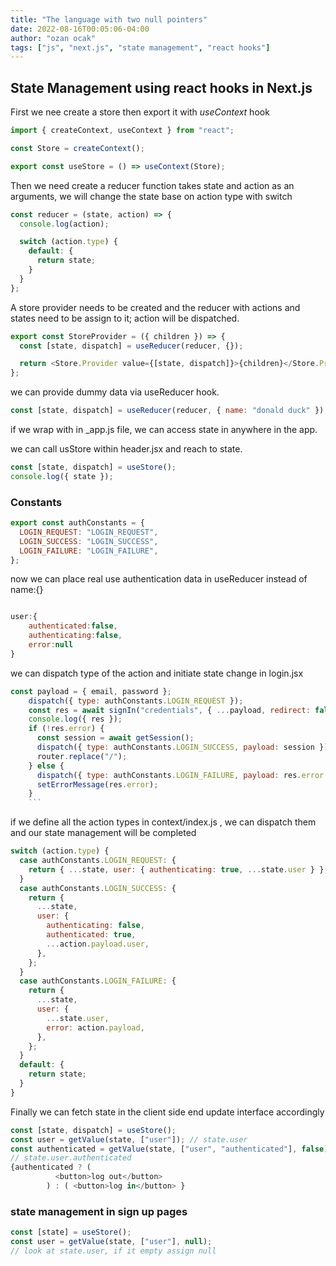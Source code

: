 ```yaml
---
title: "The language with two null pointers"
date: 2022-08-16T00:05:06-04:00
author: "ozan ocak"
tags: ["js", "next.js", "state management", "react hooks"]
---
```


## State Management using react hooks in Next.js

First we nee create a store then export it with _useContext_ hook

```javascript
import { createContext, useContext } from "react";

const Store = createContext();

export const useStore = () => useContext(Store);
```

Then we need create a reducer function takes state and action as an arguments, we will
change the state base on action type with switch

```javascript
const reducer = (state, action) => {
  console.log(action);

  switch (action.type) {
    default: {
      return state;
    }
  }
};
```

A store provider needs to be created and the reducer with actions and states need to be assign to it; action will be dispatched.

```javascript
export const StoreProvider = ({ children }) => {
  const [state, dispatch] = useReducer(reducer, {});

  return <Store.Provider value={[state, dispatch]}>{children}</Store.Provider>;
};
```

we can provide dummy data via useReducer hook.

```javascript
const [state, dispatch] = useReducer(reducer, { name: "donald duck" });
```

if we wrap <Layout> with **<StoreProvider>** in \_app.js file, we can access state in anywhere in the app.

we can call usStore within header.jsx and reach to state.

```javascript
const [state, dispatch] = useStore();
console.log({ state });
```

### Constants

```javascript
export const authConstants = {
  LOGIN_REQUEST: "LOGIN_REQUEST",
  LOGIN_SUCCESS: "LOGIN_SUCCESS",
  LOGIN_FAILURE: "LOGIN_FAILURE",
};
```

now we can place real use authentication data in useReducer instead of name:{}

```javascript

user:{
    authenticated:false,
    authenticating:false,
    error:null
}
```

we can dispatch type of the action and initiate state change in login.jsx

````javascript
const payload = { email, password };
    dispatch({ type: authConstants.LOGIN_REQUEST });
    const res = await signIn("credentials", { ...payload, redirect: false }); //next-auth
    console.log({ res });
    if (!res.error) {
      const session = await getSession();
      dispatch({ type: authConstants.LOGIN_SUCCESS, payload: session });
      router.replace("/");
    } else {
      dispatch({ type: authConstants.LOGIN_FAILURE, payload: res.error });
      setErrorMessage(res.error);
    }
    ```
````

if we define all the action types in context/index.js , we can dispatch them and our state management will be completed

```javascript
switch (action.type) {
  case authConstants.LOGIN_REQUEST: {
    return { ...state, user: { authenticating: true, ...state.user } };
  }
  case authConstants.LOGIN_SUCCESS: {
    return {
      ...state,
      user: {
        authenticating: false,
        authenticated: true,
        ...action.payload.user,
      },
    };
  }
  case authConstants.LOGIN_FAILURE: {
    return {
      ...state,
      user: {
        ...state.user,
        error: action.payload,
      },
    };
  }
  default: {
    return state;
  }
}
```

Finally we can fetch state in the client side end update interface accordingly

```javascript
const [state, dispatch] = useStore();
const user = getValue(state, ["user"]); // state.user
const authenticated = getValue(state, ["user", "authenticated"], false);
// state.user.authenticated
{authenticated ? (
          <button>log out</button>
        ) : ( <button>log in</button> }
```

### state management in sign up pages

```javascript
const [state] = useStore();
const user = getValue(state, ["user"], null);
// look at state.user, if it empty assign null
```
